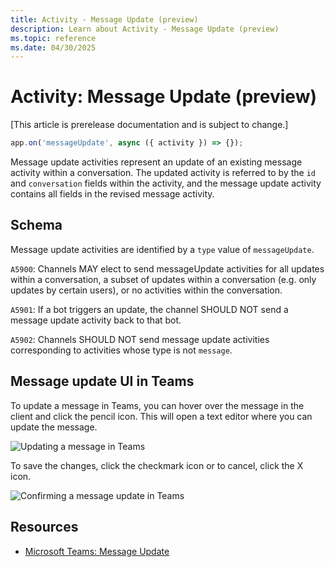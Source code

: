 ```yaml
---
title: Activity - Message Update (preview)
description: Learn about Activity - Message Update (preview)
ms.topic: reference
ms.date: 04/30/2025
---
```


# Activity: Message Update (preview)

[This article is prerelease documentation and is subject to change.]

```typescript
app.on('messageUpdate', async ({ activity }) => {});
```

Message update activities represent an update of an existing message activity within a conversation. The updated activity is referred to by the `id` and `conversation` fields within the activity, and the message update activity contains all fields in the revised message activity.

## Schema

Message update activities are identified by a `type` value of `messageUpdate`.

`A5900`: Channels MAY elect to send messageUpdate activities for all updates within a conversation, a subset of updates within a conversation (e.g. only updates by certain users), or no activities within the conversation.

`A5901`: If a bot triggers an update, the channel SHOULD NOT send a message update activity back to that bot.

`A5902`: Channels SHOULD NOT send message update activities corresponding to activities whose type is not `message`.

## Message update UI in Teams

To update a message in Teams, you can hover over the message in the client and click the pencil icon. This will open a text editor where you can update the message.

![Updating a message in Teams](~/assets/screenshots/message-update-ui.png)

To save the changes, click the checkmark icon or to cancel, click the X icon.

![Confirming a message update in Teams](~/assets/screenshots/message-update-editor.png)

## Resources

- [Microsoft Teams: Message Update](/bots/build-conversational-capability#receive-edit-message-activity)